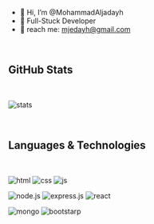 
- 👋 Hi, I’m @MohammadAljadayh
- 🌱 Full-Stuck Developer
- 💬 reach me: mjedayh@gmail.com

<br>

## GitHub Stats

<br>

![stats](https://github-readme-stats.vercel.app/api?username=MohammadAljadayh&theme=yeblu)


<br>

## Languages & Technologies

<br>

![html](https://img.shields.io/badge/HTML5-E34F26?style=for-the-badge&logo=html5&logoColor=white)  ![css](https://img.shields.io/badge/CSS3-1572B6?style=for-the-badge&logo=css3&logoColor=white)  ![js](https://img.shields.io/badge/JavaScript-323330?style=for-the-badge&logo=javascript&logoColor=F7DF1E) 

![node.js](https://img.shields.io/badge/Node.js-339933?style=for-the-badge&logo=nodedotjs&logoColor=white)  ![express.js](https://img.shields.io/badge/Express.js-000000?style=for-the-badge&logo=express&logoColor=white)
 ![react](https://img.shields.io/badge/React-20232A?style=for-the-badge&logo=react&logoColor=61DAFB) 
 
 ![mongo](https://img.shields.io/badge/MongoDB-4EA94B?style=for-the-badge&logo=mongodb&logoColor=white)  ![bootstarp](https://img.shields.io/badge/Bootstrap-563D7C?style=for-the-badge&logo=bootstrap&logoColor=white)




<br>

